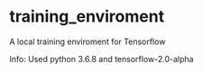 # training_enviroment
A local training enviroment for Tensorflow

Info: 
Used python 3.6.8 and tensorflow-2.0-alpha
